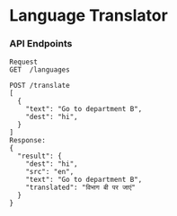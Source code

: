# Language Translator
### API Endpoints
```
Request
GET  /languages

POST /translate
[
  {
    "text": "Go to department B",
    "dest": "hi",
  }
]
Response:
{
  "result": {
    "dest": "hi",
    "src": "en",
    "text": "Go to department B",
    "translated": "विभाग बी पर जाएं"
  }
}
```
